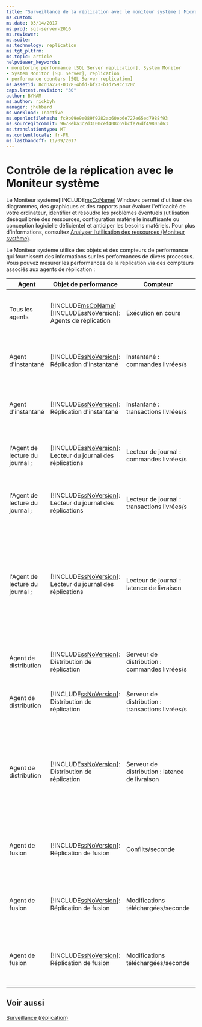```yaml
---
title: "Surveillance de la réplication avec le moniteur système | Microsoft Docs"
ms.custom: 
ms.date: 03/14/2017
ms.prod: sql-server-2016
ms.reviewer: 
ms.suite: 
ms.technology: replication
ms.tgt_pltfrm: 
ms.topic: article
helpviewer_keywords:
- monitoring performance [SQL Server replication], System Monitor
- System Monitor [SQL Server], replication
- performance counters [SQL Server replication]
ms.assetid: 8cd3a270-0328-4bfd-bf23-b1d759cc120c
caps.latest.revision: "30"
author: BYHAM
ms.author: rickbyh
manager: jhubbard
ms.workload: Inactive
ms.openlocfilehash: fc9b09e9e089f9282ab60eb6e727e65ed7988f93
ms.sourcegitcommit: 9678eba3c2d3100cef408c69bcfe76df49803d63
ms.translationtype: MT
ms.contentlocale: fr-FR
ms.lasthandoff: 11/09/2017
---
```

# <a name="monitoring-replication-with-system-monitor"></a>Contrôle de la réplication avec le Moniteur système
  Le Moniteur système[!INCLUDE[msCoName](../../../includes/msconame-md.md)] Windows permet d'utiliser des diagrammes, des graphiques et des rapports pour évaluer l'efficacité de votre ordinateur, identifier et résoudre les problèmes éventuels (utilisation déséquilibrée des ressources, configuration matérielle insuffisante ou conception logicielle déficiente) et anticiper les besoins matériels. Pour plus d’informations, consultez [Analyser l’utilisation des ressources &#40;Moniteur système&#41;](../../../relational-databases/performance-monitor/monitor-resource-usage-system-monitor.md).  
  
 Le Moniteur système utilise des objets et des compteurs de performance qui fournissent des informations sur les performances de divers processus. Vous pouvez mesurer les performances de la réplication via des compteurs associés aux agents de réplication :  
  
|Agent|Objet de performance|Compteur|Description|  
|-----------|------------------------|-------------|-----------------|  
|Tous les agents|[!INCLUDE[msCoName](../../../includes/msconame-md.md)] [!INCLUDE[ssNoVersion](../../../includes/ssnoversion-md.md)]: Agents de réplication|Exécution en cours|Nombre d'agents de réplication actuellement en cours d'exécution.|  
|Agent d'instantané|[!INCLUDE[ssNoVersion](../../../includes/ssnoversion-md.md)]: Réplication d'instantané|Instantané : commandes livrées/s|Nombre de commandes par seconde transmises au serveur de distribution.|  
|Agent d'instantané|[!INCLUDE[ssNoVersion](../../../includes/ssnoversion-md.md)]: Réplication d'instantané|Instantané : transactions livrées/s|Nombre de transactions par seconde transmises au serveur de distribution.|  
|l'Agent de lecture du journal ;|[!INCLUDE[ssNoVersion](../../../includes/ssnoversion-md.md)]: Lecteur du journal des réplications|Lecteur de journal : commandes livrées/s|Nombre de commandes par seconde transmises au serveur de distribution.|  
|l'Agent de lecture du journal ;|[!INCLUDE[ssNoVersion](../../../includes/ssnoversion-md.md)]: Lecteur du journal des réplications|Lecteur de journal : transactions livrées/s|Nombre de transactions par seconde transmises au serveur de distribution.|  
|l'Agent de lecture du journal ;|[!INCLUDE[ssNoVersion](../../../includes/ssnoversion-md.md)]: Lecteur du journal des réplications|Lecteur de journal : latence de livraison|Durée, en millisecondes, écoulée entre le moment où les transactions sont appliquées sur le serveur de publication et le moment où elles sont délivrées au serveur de distribution.|  
|Agent de distribution|[!INCLUDE[ssNoVersion](../../../includes/ssnoversion-md.md)]: Distribution de réplication|Serveur de distribution : commandes livrées/s|Le nombre de commandes par seconde transmises à l'abonné.|  
|Agent de distribution|[!INCLUDE[ssNoVersion](../../../includes/ssnoversion-md.md)]: Distribution de réplication|Serveur de distribution : transactions livrées/s|Nombre de transactions par seconde transmises à l'abonné.|  
|Agent de distribution|[!INCLUDE[ssNoVersion](../../../includes/ssnoversion-md.md)]: Distribution de réplication|Serveur de distribution : latence de livraison|Durée, en millisecondes, écoulée entre le moment où les transactions sont délivrées au serveur de distribution et le moment où elles sont appliquées à l'Abonné.|  
|Agent de fusion|[!INCLUDE[ssNoVersion](../../../includes/ssnoversion-md.md)]: Réplication de fusion|Conflits/seconde|Nombre de conflits par seconde qui se produisent lors du processus de fusion.|  
|Agent de fusion|[!INCLUDE[ssNoVersion](../../../includes/ssnoversion-md.md)]: Réplication de fusion|Modifications téléchargées/seconde|Nombre de lignes par seconde répliquées du serveur de publication à l'Abonné.|  
|Agent de fusion|[!INCLUDE[ssNoVersion](../../../includes/ssnoversion-md.md)]: Réplication de fusion|Modifications téléchargées/seconde|Nombre de lignes par seconde répliquées de l'Abonné au serveur de publication.|  
  
## <a name="see-also"></a>Voir aussi  
 [Surveillance &#40;réplication&#41;](../../../relational-databases/replication/monitor/monitoring-replication.md)  
  
  

